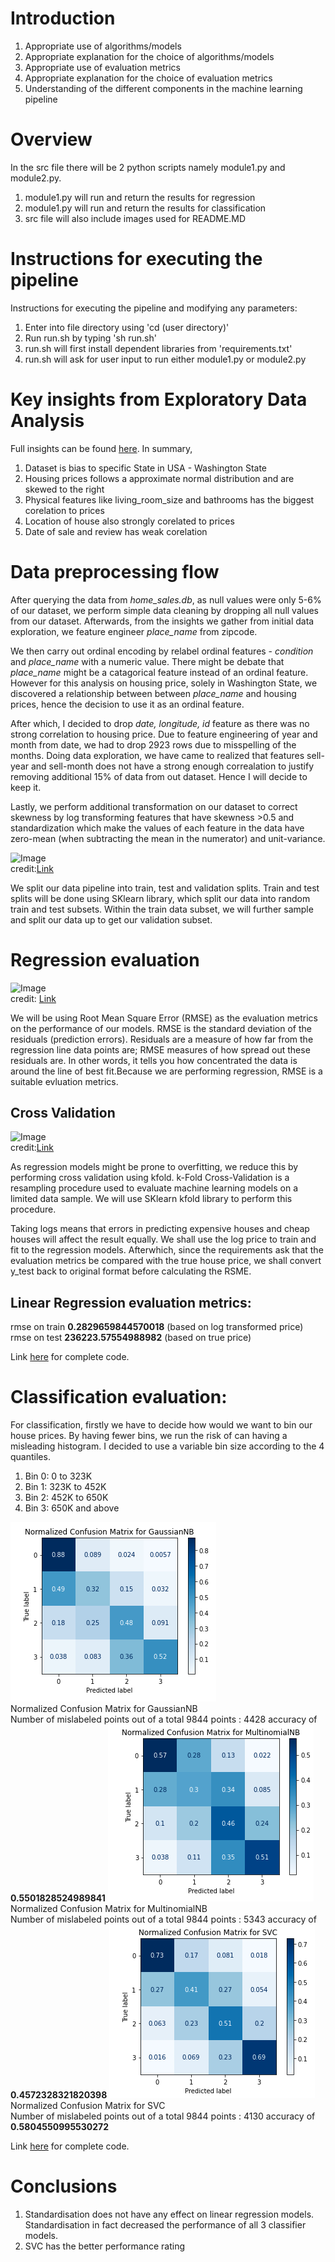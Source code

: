 # Introduction

1. Appropriate use of algorithms/models
2. Appropriate explanation for the choice of algorithms/models
3. Appropriate use of evaluation metrics
4. Appropriate explanation for the choice of evaluation metrics
5. Understanding of the different components in the machine learning pipeline

# Overview

In the src file there will be 2 python scripts namely module1.py and module2.py.

1. module1.py will run and return the results for regression
2. module1.py will run and return the results for classification
3. src file will also include images used for README.MD

# Instructions for executing the pipeline

Instructions for executing the pipeline and modifying any parameters:

1. Enter into file directory using 'cd (user directory)'
2. Run run.sh by typing 'sh run.sh'
3. run.sh will first install dependent libraries from 'requirements.txt'
4. run.sh will ask for user input to run either module1.py or module2.py

# Key insights from Exploratory Data Analysis

Full insights can be found [here](https://github.com/kingsfall/housing-price-regression/blob/master/eda.ipynb). In summary,
1. Dataset is bias to specific State in USA - Washington State
2. Housing prices follows a approximate normal distribution and are skewed to the right
3. Physical features like living_room_size and bathrooms has the biggest corelation to prices
4. Location of house also strongly corelated to prices
5. Date of sale and review has weak corelation

# Data preprocessing flow

After querying the data from *home_sales.db*, as null values were only 5-6% of our dataset, we perform simple data cleaning by dropping all null values from our dataset. Afterwards, from the insights we gather from initial data exploration, we feature engineer *place_name* from zipcode. 

We then carry out ordinal encoding by relabel ordinal features - *condition* and *place_name* with a numeric value. There might be debate that *place_name* might be a catagorical feature instead of an ordinal feature. However for this analysis on housing price, solely in Washington State, we discovered a relationship between between *place_name* and housing prices, hence the decision to use it as an ordinal feature.

After which, I decided to drop *date, longitude, id* feature as there was no strong correlation to housing price. Due to feature engineering of year and month from date, we had to drop 2923 rows due to misspelling of the months. Doing data exploration, we have came to realized that features sell-year and sell-month does not have a strong enough correalation to justify removing additional 15% of data from out dataset. Hence I will decide to keep it.

Lastly, we perform additional transformation on our dataset to correct skewness by log transforming features that have skewness >0.5 and standardization which make the values of each feature in the data have zero-mean (when subtracting the mean in the numerator) and unit-variance.

![Image](https://miro.medium.com/max/1552/1*Nv2NNALuokZEcV6hYEHdGA.png)\
credit:[Link](https://towardsdatascience.com/train-validation-and-test-sets-72cb40cba9e7)

We split our data pipeline into train, test and validation splits. Train and test splits will be done using SKlearn library, which split our data into random train and test subsets. Within the train data subset, we will further sample and split our data up to get our validation subset.

# Regression evaluation

![Image](https://www.statisticshowto.com/wp-content/uploads/2015/03/residual.png)\
credit: [Link](http://www.statisticshowto.com)

We will be using Root Mean Square Error (RMSE) as the evaluation metrics on the performance of our models. RMSE is the standard deviation of the residuals (prediction errors). Residuals are a measure of how far from the regression line data points are; RMSE measures of how spread out these residuals are. In other words, it tells you how concentrated the data is around the line of best fit.Because we are performing regression,  RMSE is a suitable evluation metrics.

## Cross Validation

![Image](https://miro.medium.com/max/601/1*PdwlCactbJf8F8C7sP-3gw.png)\
credit:[Link](https://medium.com/the-owl/k-fold-cross-validation-in-keras-3ec4a3a00538)

As regression models might be prone to overfitting, we reduce this by performing cross validation using kfold. k-Fold Cross-Validation is a resampling procedure used to evaluate machine learning models on a limited data sample. We will use SKlearn kfold library to perform this procedure.

Taking logs means that errors in predicting expensive houses and cheap houses will affect the result equally. We shall use the log price to train and fit to the regression models. Afterwhich, since the requirements ask that the evaluation metrics be compared with the true house price, we shall convert y_test back to original format before calculating the RSME. 

## Linear Regression evaluation metrics:

rmse on train **0.2829659844570018** (based on log transformed price)
rmse on test **236223.57554988982** (based on true price)

Link [here](https://github.com/kingsfall/housing-price-regression/blob/master/module1.ipynb) for complete code.

# Classification evaluation:

For classification, firstly we have to decide how would we want to bin our house prices. By having fewer bins, we run the risk of can having a misleading histogram. I decided to use a variable bin size according to the 4 quantiles.

1. Bin 0: 0 to 323K
2. Bin 1: 323K to 452K
3. Bin 2: 452K to 650K
4. Bin 3: 650K and above

![Image](/src/Pictures/GNB-CM.png)\
Normalized Confusion Matrix for GaussianNB\
Number of mislabeled points out of a total 9844 points : 4428 accuracy of  **0.5501828524989841**
![Image](/src/Pictures/MNB-CM.png)\
Normalized Confusion Matrix for MultinomialNB\
Number of mislabeled points out of a total 9844 points : 5343 accuracy of  **0.4572328321820398**
![Image](/src/Pictures/SVC-CM.png)\
Normalized Confusion Matrix for SVC\
Number of mislabeled points out of a total 9844 points : 4130 accuracy of  **0.5804550995530272**

Link [here](https://github.com/kingsfall/housing-price-regression/blob/master/module2.ipynb) for complete code.

# Conclusions

1. Standardisation does not have any effect on linear regression models. Standardisation in fact decreased the performance of all 3 classifier models.
2. SVC has the better performance rating

